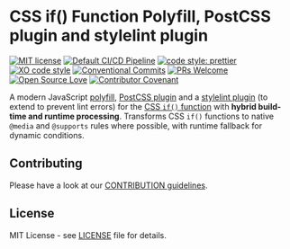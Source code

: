 # CSS if() Function Polyfill, PostCSS plugin and stylelint plugin

[![MIT license](https://img.shields.io/npm/l/css-if-polyfill.svg "license badge")](https://opensource.org/licenses/mit-license.php)
[![Default CI/CD Pipeline](https://github.com/mfranzke/css-if-polyfill/actions/workflows/default.yml/badge.svg)](https://github.com/mfranzke/css-if-polyfill/actions/workflows/default.yml)
[![code style: prettier](https://img.shields.io/badge/code_style-prettier-ff69b4.svg?style=flat-square)](https://github.com/prettier/prettier)
[![XO code style](https://img.shields.io/badge/code_style-XO-5ed9c7.svg)](https://github.com/xojs/xo)
[![Conventional Commits](https://img.shields.io/badge/Conventional%20Commits-1.0.0-yellow.svg)](https://conventionalcommits.org)
[![PRs Welcome](https://img.shields.io/badge/PRs-welcome-brightgreen.svg?style=flat-square)](http://makeapullrequest.com)
[![Open Source Love](https://badges.frapsoft.com/os/v3/open-source.svg?v=103)](https://github.com/ellerbrock/open-source-badges/)
[![Contributor Covenant](https://img.shields.io/badge/Contributor%20Covenant-2.0-4baaaa.svg)](CODE-OF-CONDUCT.md)

A modern JavaScript [polyfill](https://github.com/mfranzke/css-if-polyfill/tree/main/packages/css-if-polyfill), [PostCSS plugin](https://github.com/mfranzke/css-if-polyfill/tree/main/packages/postcss-if-function) and a [stylelint plugin](stylelint-config-if-function) (to extend to prevent lint errors) for the [CSS `if()` function](https://developer.mozilla.org/en-US/docs/Web/CSS/if) with **hybrid build-time and runtime processing**. Transforms CSS `if()` functions to native `@media` and `@supports` rules where possible, with runtime fallback for dynamic conditions.

## Contributing

Please have a look at our [CONTRIBUTION guidelines](CONTRIBUTING.md).

## License

MIT License - see [LICENSE](LICENSE) file for details.
